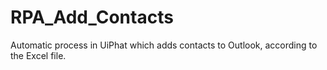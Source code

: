 # RPA_Add_Contacts
Automatic process in UiPhat which adds contacts to Outlook, according to the Excel file.
